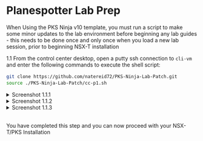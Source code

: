 # Planespotter Lab Prep

When Using the PKS Ninja v10 template, you must run a script to make some minor updates to the lab environment before beginning any lab guides - this needs to be done once and only once when you load a new lab session, prior to beginning NSX-T installation

1.1 From the control center desktop, open a putty ssh connection to `cli-vm` and enter the following commands to execute the shell script:

```bash
git clone https://github.com/natereid72/PKS-Ninja-Lab-Patch.git
source ./PKS-Ninja-Lab-Patch/cc-p1.sh
```

<details><summary>Screenshot 1.1.1</summary><img src="Images/2019-01-11-22-06-03.png"></details>
<details><summary>Screenshot 1.1.2</summary><img src="Images/2019-01-11-22-08-25.png"></details>
<details><summary>Screenshot 1.1.3</summary><img src="Images/2019-01-11-22-12-19.png"></details><br>

You have completed this step and you can now proceed with your NSX-T/PKS Installation